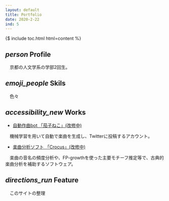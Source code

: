 ```yaml
---
layout: default
title: Portfolio
date: 2020-2-22
ind: 5
---
```


<dev>{$ include toc.html html=content %}</dev>

## <i class="material-icons mdc-list-item__graphic" aria-hidden="true">person</i> Profile

　京都の人文学系の学部2回生。

## <i class="material-icons mdc-list-item__graphic" aria-hidden="true">emoji_people</i> Skils

　色々

## <i class="material-icons mdc-list-item__graphic" aria-hidden="true">accessibility_new</i> Works

- [自動作曲bot 「茄子ねこ」(改修中)](https://twitter.com/cc_99_ff)

　機械学習を用いて自動で楽曲を生成し、Twitterに投稿するアカウント。

- [楽曲分析ソフト 「Crocus」(改修中)](https://github.com/nasneco/Crocus)

　楽曲の音名の頻度分析や、FP-growthを使った主要モチーフ推定等で、古典的楽曲分析を補助するソフトウェア。

## <i class="material-icons mdc-list-item__graphic" aria-hidden="true">directions_run</i> Feature

　このサイトの整理
